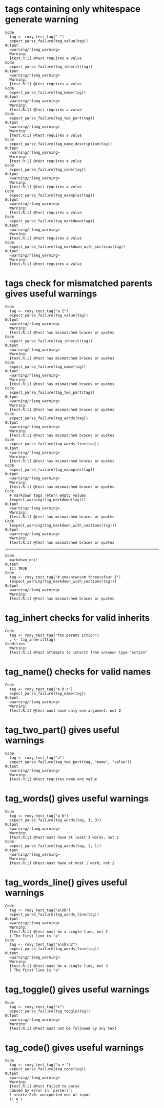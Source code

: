 # tags containing only whitespace generate warning

    Code
      tag <- roxy_test_tag(" ")
      expect_parse_failure(tag_value(tag))
    Output
      <warning/rlang_warning>
      Warning:
      [test.R:1] @test requires a value
    Code
      expect_parse_failure(tag_inherit(tag))
    Output
      <warning/rlang_warning>
      Warning:
      [test.R:1] @test requires a value
    Code
      expect_parse_failure(tag_name(tag))
    Output
      <warning/rlang_warning>
      Warning:
      [test.R:1] @test requires a value
    Code
      expect_parse_failure(tag_two_part(tag))
    Output
      <warning/rlang_warning>
      Warning:
      [test.R:1] @test requires a value
    Code
      expect_parse_failure(tag_name_description(tag))
    Output
      <warning/rlang_warning>
      Warning:
      [test.R:1] @test requires a value
    Code
      expect_parse_failure(tag_code(tag))
    Output
      <warning/rlang_warning>
      Warning:
      [test.R:1] @test requires a value
    Code
      expect_parse_failure(tag_examples(tag))
    Output
      <warning/rlang_warning>
      Warning:
      [test.R:1] @test requires a value
    Code
      expect_parse_failure(tag_markdown(tag))
    Output
      <warning/rlang_warning>
      Warning:
      [test.R:1] @test requires a value
    Code
      expect_parse_failure(tag_markdown_with_sections(tag))
    Output
      <warning/rlang_warning>
      Warning:
      [test.R:1] @test requires a value

# tags check for mismatched parents gives useful warnings

    Code
      tag <- roxy_test_tag("a {")
      expect_parse_failure(tag_value(tag))
    Output
      <warning/rlang_warning>
      Warning:
      [test.R:1] @test has mismatched braces or quotes
    Code
      expect_parse_failure(tag_inherit(tag))
    Output
      <warning/rlang_warning>
      Warning:
      [test.R:1] @test has mismatched braces or quotes
    Code
      expect_parse_failure(tag_name(tag))
    Output
      <warning/rlang_warning>
      Warning:
      [test.R:1] @test has mismatched braces or quotes
    Code
      expect_parse_failure(tag_two_part(tag))
    Output
      <warning/rlang_warning>
      Warning:
      [test.R:1] @test has mismatched braces or quotes
    Code
      expect_parse_failure(tag_words(tag))
    Output
      <warning/rlang_warning>
      Warning:
      [test.R:1] @test has mismatched braces or quotes
    Code
      expect_parse_failure(tag_words_line(tag))
    Output
      <warning/rlang_warning>
      Warning:
      [test.R:1] @test has mismatched braces or quotes
    Code
      expect_parse_failure(tag_examples(tag))
    Output
      <warning/rlang_warning>
      Warning:
      [test.R:1] @test has mismatched braces or quotes
    Code
      # markdown tags return empty values
      (expect_warning(tag_markdown(tag)))
    Output
      <warning/rlang_warning>
      Warning:
      [test.R:1] @test has mismatched braces or quotes
    Code
      (expect_warning(tag_markdown_with_sections(tag)))
    Output
      <warning/rlang_warning>
      Warning:
      [test.R:1] @test has mismatched braces or quotes

---

    Code
      markdown_on()
    Output
      [1] TRUE
    Code
      tag <- roxy_test_tag("# one\ntwo\n# three\nfour {")
      (expect_warning(tag_markdown_with_sections(tag)))
    Output
      <warning/rlang_warning>
      Warning:
      [test.R:1] @test has mismatched braces or quotes

# tag_inhert checks for valid inherits

    Code
      tag <- roxy_test_tag("foo params sction")
      . <- tag_inherit(tag)
    Condition
      Warning:
      [test.R:1] @test attempts to inherit from unknown type "sction"

# tag_name() checks for valid names

    Code
      tag <- roxy_test_tag("a b c")
      expect_parse_failure(tag_name(tag))
    Output
      <warning/rlang_warning>
      Warning:
      [test.R:1] @test must have only one argument, not 2

# tag_two_part() gives useful warnings

    Code
      tag <- roxy_test_tag("a")
      expect_parse_failure(tag_two_part(tag, "name", "value"))
    Output
      <warning/rlang_warning>
      Warning:
      [test.R:1] @test requires name and value

# tag_words() gives useful warnings

    Code
      tag <- roxy_test_tag("a b")
      expect_parse_failure(tag_words(tag, 3, 3))
    Output
      <warning/rlang_warning>
      Warning:
      [test.R:1] @test must have at least 3 words, not 2
    Code
      expect_parse_failure(tag_words(tag, 1, 1))
    Output
      <warning/rlang_warning>
      Warning:
      [test.R:1] @test must have at most 1 word, not 2

# tag_words_line() gives useful warnings

    Code
      tag <- roxy_test_tag("a\nb")
      expect_parse_failure(tag_words_line(tag))
    Output
      <warning/rlang_warning>
      Warning:
      [test.R:1] @test must be a single line, not 2
      i The first line is "a"
    Code
      tag <- roxy_test_tag("a\nb\n2")
      expect_parse_failure(tag_words_line(tag))
    Output
      <warning/rlang_warning>
      Warning:
      [test.R:1] @test must be a single line, not 3
      i The first line is "a"

# tag_toggle() gives useful warnings

    Code
      tag <- roxy_test_tag("x")
      expect_parse_failure(tag_toggle(tag))
    Output
      <warning/rlang_warning>
      Warning:
      [test.R:1] @test must not be followed by any text

# tag_code() gives useful warnings

    Code
      tag <- roxy_test_tag("a + ")
      expect_parse_failure(tag_code(tag))
    Output
      <warning/rlang_warning>
      Warning:
      [test.R:1] @test failed to parse
      Caused by error in `parse()`:
      ! <text>:2:0: unexpected end of input
      1: a + 
         ^

